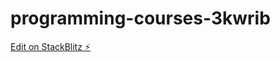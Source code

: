 # programming-courses-3kwrib

[Edit on StackBlitz ⚡️](https://stackblitz.com/edit/programming-courses-3kwrib)